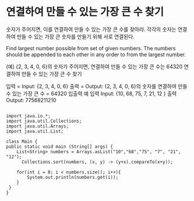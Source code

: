 # 연결하여 만들 수 있는 가장 큰 수 찾기

숫자가 주어지면, 이를 연결하여 만들 수 있는 가장 큰 수를 찾아라. 각각의 숫자는 연결하여 만들 수 있는 가장 큰 숫자를 만들기 위해 서로
연결된다.

Find largest number possible from set of given numbers. The numbers should be appended to each other in any order to from the largest number.

(예) {2, 3, 4, 0, 6}의 숫자가 주어지면,
연결하여 만들 수 있는 가장 큰 수는 64320
연결하여 만들 수 있는 가장 큰 수 찾기

입력 = Input: {2, 3, 4, 0, 6}
출력 = Output: {2, 3, 4, 0, 6}의 숫자를 연결하여 만들 수 있는 가장 큰 수 = 64320
입출력 예
입력
Input: {10, 68, 75, 7, 21, 12 }
출력
Output: 77568211210

```

import java.io.*;
import java.util.Collections;
import java.util.Arrays;
import java.util.List;

class Main {
public static void main (String[] args) {
    List<String> numbers = Arrays.asList("10","68","75", "7", "21", "12");
	  Collections.sort(numbers, (x, y) -> (y+x).compareTo(x+y));

	for(int i = 0; i < numbers.size(); i++){
	    System.out.println(numbers.get(i));
	}
 }
}
```